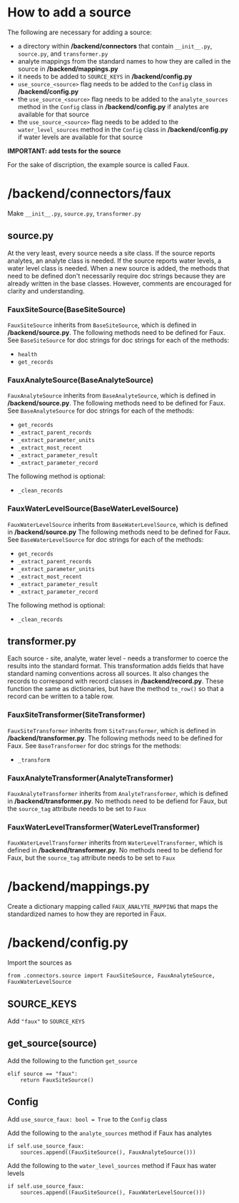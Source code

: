 # How to add a source

The following are necessary for adding a source:
- a directory within **/backend/connectors** that contain `__init__.py`, `source.py`, and `transformer.py`
- analyte mappings from the standard names to how they are called in the source in **/backend/mappings.py**
- it needs to be added to `SOURCE_KEYS` in **/backend/config.py**
- `use_source_<source>` flag needs to be added to the `Config` class in **/backend/config.py**
- the `use_source_<source>` flag needs to be added to the `analyte_sources` method in the `Config` class in **/backend/config.py** if analytes are available for that source
- the `use_source_<source>` flag needs to be added to the `water_level_sources` method in the `Config` class in **/backend/config.py** if water levels are available for that source

**IMPORTANT: add tests for the source**

For the sake of discription, the example source is called Faux.

# /backend/connectors/faux

Make `__init__.py`, `source.py`, `transformer.py`

## source.py
At the very least, every source needs a site class. If the source reports analytes, an analyte class is needed. If the source reports water levels, a water level class is needed.
When a new source is added, the methods that need to be defined don't necessarily require doc strings because they are already written in the base classes. However, comments are encouraged for clarity and understanding.

### FauxSiteSource(BaseSiteSource)
`FauxSiteSource` inherits from `BaseSiteSource`, which is defined in **/backend/source.py**. 
The following methods need to be defined for Faux. See `BaseSiteSource` for doc strings for doc strings for each of the methods:

- `health`
- `get_records`

### FauxAnalyteSource(BaseAnalyteSource)
`FauxAnalyteSource` inherits from `BaseAnalyteSource`, which is defined in **/backend/source.py**.
The following methods need to be defined for Faux. See `BaseAnalyteSource` for doc strings for each of the methods:

- `get_records`
- `_extract_parent_records`
- `_extract_parameter_units`
- `_extract_most_recent`
- `_extract_parameter_result`
- `_extract_parameter_record`

The following method is optional:

- `_clean_records`

### FauxWaterLevelSource(BaseWaterLevelSource)
`FauxWaterLevelSource` inherits from `BaseWaterLevelSource`, which is defined in **/backend/source.py**
The following methods need to be defined for Faux. See `BaseWaterLevelSource` for doc strings for each of the methods:

- `get_records`
- `_extract_parent_records`
- `_extract_parameter_units`
- `_extract_most_recent`
- `_extract_parameter_result`
- `_extract_parameter_record`

The following method is optional:

- `_clean_records`

## transformer.py

Each source - site, analyte, water level - needs a transformer to coerce the results into the standard format. 
This transformation adds fields that have standard naming conventions across all sources. It also changes the records to correspond with record classes in **/backend/record.py**. These function the same as dictionaries, but have the method `to_row()` so that a record can be written to a table row.

### FauxSiteTransformer(SiteTransformer)
`FauxSiteTransformer` inherits from `SiteTransformer`, which is defined in **/backend/transformer.py**.
The following methods need to be defined for Faux. See `BaseTransformer` for doc strings for the methods:

- `_transform`

### FauxAnalyteTransformer(AnalyteTransformer)
`FauxAnalyteTransformer` inherits from `AnalyteTransformer`, which is defined in **/backend/transformer.py**.
No methods need to be defiend for Faux, but the `source_tag` attribute needs to be set to `Faux`

### FauxWaterLevelTransformer(WaterLevelTransformer)
`FauxWaterLevelTransformer` inherits from `WaterLevelTransformer`, which is defined in **/backend/transformer.py**.
No methods need to be defiend for Faux, but the `source_tag` attribute needs to be set to `Faux`

# /backend/mappings.py

Create a dictionary mapping called `FAUX_ANALYTE_MAPPING` that maps the standardized names to how they are reported in Faux.

# /backend/config.py

Import the sources as

`from .connectors.source import FauxSiteSource, FauxAnalyteSource, FauxWaterLevelSource`

## SOURCE_KEYS

Add `"faux"` to `SOURCE_KEYS`

## get_source(source)
Add the following to the function `get_source`
```
elif source == "faux":
    return FauxSiteSource()
```

## Config

Add `use_source_faux: bool = True` to the `Config` class

Add the following to the `analyte_sources` method if Faux has analytes
```
if self.use_source_faux:
    sources.append((FauxSiteSource(), FauxAnalyteSource()))
```

Add the following to the `water_level_sources` method if Faux has water levels
```
if self.use_source_faux:
    sources.append((FauxSiteSource(), FauxWaterLevelSource()))
```